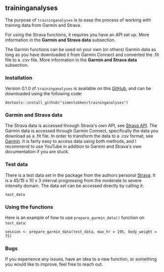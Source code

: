 ## traininganalyses

The purpose of `traininganalyses` is to ease the process of working with training data from Garmin and Strava.

For using the Strava functions, it requires you have an API set up. More information in the **Garmin and Strava data** subsection.

The Garmin functions can be used on your own (or others) Garmin data as long as you have downloaded it from Garmin Connect and converted the .fit file to a .csv file. More information in the **Garmin and Strava data** subsection.

### Installation

Version 0.1.0 of `traininganalyses` is available on this [GitHub](https://github.com/simenlokken/traininganalyses), and can be downloaded using the following code:

```{r}
devtools::install_github("simenlokken/traininganalyses")
```

### Garmin and Strava data

The Strava data is accessed through Strava's own API, see [Strava API](https://developers.strava.com/). The Garmin data is accessed through Garmin Connect, specifically the data you download as a .fit file. In order to transform the data to a .csv format, see [Garmin](https://developer.garmin.com/fit/overview/). It is fairly easy to access data using both methods, and I recommend to use YouTube in addition to Garmin and Strava's own documentation if you are stuck.

### Test data

There is a test data set in the package from the authors personal [Strava](https://www.strava.com/activities/10377984627). It is a 45/15 x 10 x 3 interval progressing from the moderate to severe intensity domain. The data set can be accessed directly by calling it:

```{r}
test_data
```

### Using the functions

Here is an example of how to use `prepare_garmin_data()` function on `test_data`:

```{r}
session <- prepare_garmin_data(test_data, max_hr = 195, body_weight = 75)
```

### Bugs

If you experience any issues, have an idea to a new function, or something you would like to improve, feel free to reach out.
